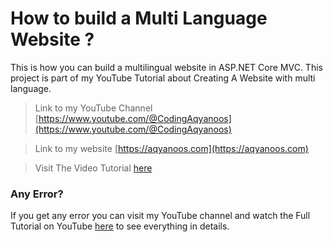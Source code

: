 # How to build a Multi Language Website ?
This is how you can build a multilingual website in ASP.NET Core MVC.
This project is part of my YouTube Tutorial about Creating A Website with multi language.


> Link to my YouTube Channel [https://www.youtube.com/@CodingAqyanoos](https://www.youtube.com/@CodingAqyanoos)

> Link to my website [https://aqyanoos.com](https://aqyanoos.com)

> Visit The Video Tutorial [here](https://youtu.be/V8Npso2-Ips)


### Any Error?

If you get any error you can visit my YouTube channel and watch the Full Tutorial on YouTube [here](https://youtu.be/V8Npso2-Ips) to see everything in details.


